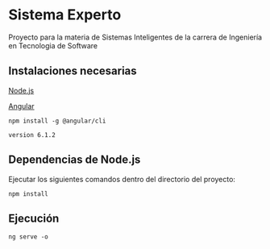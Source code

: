 # Sistema Experto

Proyecto para la materia de Sistemas Inteligentes de la carrera de Ingeniería en Tecnologia de Software

## Instalaciones necesarias

[Node.js](https://nodejs.org/en/)


[Angular](https://angular.io/)
```
npm install -g @angular/cli
```

```
version 6.1.2
```

## Dependencias de Node.js

Ejecutar los siguientes comandos dentro del directorio del proyecto:

```
npm install
```

## Ejecución

```
ng serve -o
```

